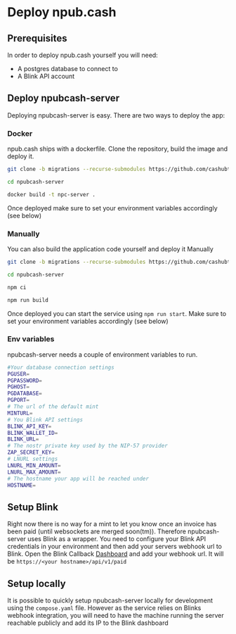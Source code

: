 # Deploy npub.cash

## Prerequisites

In order to deploy npub.cash yourself you will need:

- A postgres database to connect to
- A Blink API account

## Deploy npubcash-server

Deploying npubcash-server is easy. There are two ways to deploy the app:

### Docker

npub.cash ships with a dockerfile. Clone the repository, build the image and deploy it.

```sh
git clone -b migrations --recurse-submodules https://github.com/cashubtc/npubcash-server.git

cd npubcash-server

docker build -t npc-server .
```

Once deployed make sure to set your environment variables accordingly (see below)

### Manually

You can also build the application code yourself and deploy it Manually

```sh
git clone -b migrations --recurse-submodules https://github.com/cashubtc/npubcash-server.git

cd npubcash-server

npm ci

npm run build
```

Once deployed you can start the service using `npm run start`. Make sure to set your environment variables accordingly (see below)

### Env variables

npubcash-server needs a couple of environment variables to run.

```sh
#Your database connection settings
PGUSER=
PGPASSWORD=
PGHOST=
PGDATABASE=
PGPORT=
# The url of the default mint
MINTURL=
# You Blink API settings
BLINK_API_KEY=
BLINK_WALLET_ID=
BLINK_URL=
# The nostr private key used by the NIP-57 provider
ZAP_SECRET_KEY=
# LNURL settings
LNURL_MIN_AMOUNT=
LNURL_MAX_AMOUNT=
# The hostname your app will be reached under
HOSTNAME=
```

## Setup Blink

Right now there is no way for a mint to let you know once an invoice has been paid (until websockets are merged soon(tm)).
Therefore npubcash-server uses Blink as a wrapper. You need to configure your Blink API credentials in your environment and then add your servers webhook url to Blink.
Open the Blink Callback [Dashboard](https://dashboard.blink.sv/callback) and add your webhook url. It will be `https://<your hostname>/api/v1/paid`

## Setup locally

It is possible to quickly setup npubcash-server locally for development using the `compose.yaml` file.
However as the service relies on Blinks webhook integration, you will need to have the machine running the server reachable publicly and add its IP to the Blink dashboard
